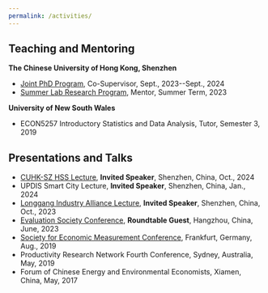 ```yaml
---
permalink: /activities/
---
```

Teaching and Mentoring
------
**The Chinese University of Hong Kong, Shenzhen**
- [Joint PhD Program](https://www.sribd.cn/en/article/928), Co-Supervisor, Sept., 2023--Sept., 2024
- [Summer Lab Research Program](https://www.science.nus.edu.sg/wp-content/uploads/2023/01/CUHK-SZ-SLR-Programme-2023.pdf), Mentor, Summer Term, 2023
	
**University of New South Wales**
- ECON5257 Introductory Statistics and Data Analysis, Tutor, Semester 3, 2019

Presentations and Talks
------
- [CUHK-SZ HSS Lecture](https://hss.cuhk.edu.cn/event/1424), **Invited Speaker**, Shenzhen, China, Oct., 2024
- UPDIS Smart City Lecture, **Invited Speaker**, Shenzhen, China, Jan., 2024
- [Longgang Industry Alliance Lecture](https://mp.weixin.qq.com/s/OukZ2f5zh07VhxOrXAGYfg), **Invited Speaker**, Shenzhen, China, Oct., 2023
- [Evaluation Society Conference](https://mp.weixin.qq.com/s/64PAUxEkqe9GdTMwKMRrCA), **Roundtable Guest**, Hangzhou, China, June, 2023 
- [Society for Economic Measurement Conference](https://sem-society.org/sem-2019-sixth-annual-conference-goethe-university-frankfurt-germany/), Frankfurt, Germany, Aug., 2019
- Productivity Research Network Fourth Conference, Sydney, Australia, May, 2019
- Forum of Chinese Energy and Environmental Economists, Xiamen, China, May, 2017
